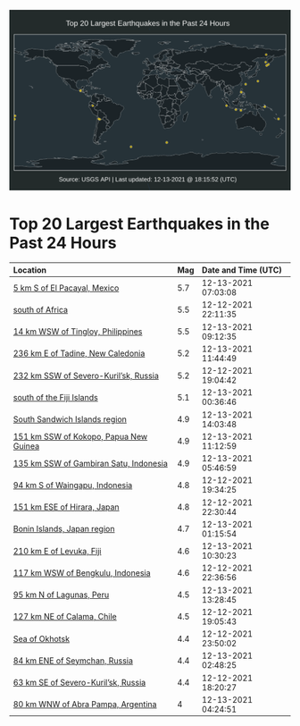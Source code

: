 ![Map](./map.png)

# Top 20 Largest Earthquakes in the Past 24 Hours

| Location | Mag | Date and Time (UTC) |
|:---|:---|:---|
| [5 km S of El Pacayal, Mexico](https://earthquake.usgs.gov/earthquakes/eventpage/us6000gbt6) | 5.7 | 12-13-2021 07:03:08 |
| [south of Africa](https://earthquake.usgs.gov/earthquakes/eventpage/us6000gbqp) | 5.5 | 12-12-2021 22:11:35 |
| [14 km WSW of Tingloy, Philippines](https://earthquake.usgs.gov/earthquakes/eventpage/us6000gbu7) | 5.5 | 12-13-2021 09:12:35 |
| [236 km E of Tadine, New Caledonia](https://earthquake.usgs.gov/earthquakes/eventpage/us6000gbv3) | 5.2 | 12-13-2021 11:44:49 |
| [232 km SSW of Severo-Kuril’sk, Russia](https://earthquake.usgs.gov/earthquakes/eventpage/us6000gbpw) | 5.2 | 12-12-2021 19:04:42 |
| [south of the Fiji Islands](https://earthquake.usgs.gov/earthquakes/eventpage/us6000gbrl) | 5.1 | 12-13-2021 00:36:46 |
| [South Sandwich Islands region](https://earthquake.usgs.gov/earthquakes/eventpage/us6000gbvs) | 4.9 | 12-13-2021 14:03:48 |
| [151 km SSW of Kokopo, Papua New Guinea](https://earthquake.usgs.gov/earthquakes/eventpage/us6000gbv1) | 4.9 | 12-13-2021 11:12:59 |
| [135 km SSW of Gambiran Satu, Indonesia](https://earthquake.usgs.gov/earthquakes/eventpage/us6000gbsu) | 4.9 | 12-13-2021 05:46:59 |
| [94 km S of Waingapu, Indonesia](https://earthquake.usgs.gov/earthquakes/eventpage/us6000gbq2) | 4.8 | 12-12-2021 19:34:25 |
| [151 km ESE of Hirara, Japan](https://earthquake.usgs.gov/earthquakes/eventpage/us6000gbqy) | 4.8 | 12-12-2021 22:30:44 |
| [Bonin Islands, Japan region](https://earthquake.usgs.gov/earthquakes/eventpage/us6000gbru) | 4.7 | 12-13-2021 01:15:54 |
| [210 km E of Levuka, Fiji](https://earthquake.usgs.gov/earthquakes/eventpage/us6000gbup) | 4.6 | 12-13-2021 10:30:23 |
| [117 km WSW of Bengkulu, Indonesia](https://earthquake.usgs.gov/earthquakes/eventpage/us6000gbqz) | 4.6 | 12-12-2021 22:36:56 |
| [95 km N of Lagunas, Peru](https://earthquake.usgs.gov/earthquakes/eventpage/us6000gbvm) | 4.5 | 12-13-2021 13:28:45 |
| [127 km NE of Calama, Chile](https://earthquake.usgs.gov/earthquakes/eventpage/us6000gbq1) | 4.5 | 12-12-2021 19:05:43 |
| [Sea of Okhotsk](https://earthquake.usgs.gov/earthquakes/eventpage/us6000gbrg) | 4.4 | 12-12-2021 23:50:02 |
| [84 km ENE of Seymchan, Russia](https://earthquake.usgs.gov/earthquakes/eventpage/us6000gbsb) | 4.4 | 12-13-2021 02:48:25 |
| [63 km SE of Severo-Kuril’sk, Russia](https://earthquake.usgs.gov/earthquakes/eventpage/us6000gbpv) | 4.4 | 12-12-2021 18:20:27 |
| [80 km WNW of Abra Pampa, Argentina](https://earthquake.usgs.gov/earthquakes/eventpage/us6000gbsf) | 4 | 12-13-2021 04:24:51 |
